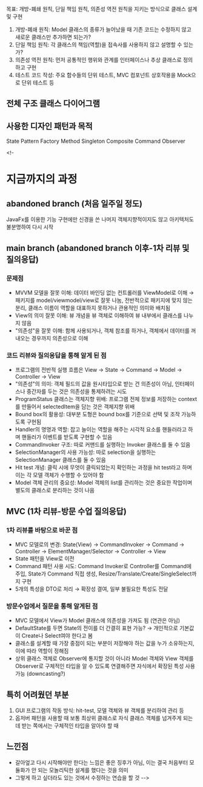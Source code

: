 목표: 개방-폐쇄 원칙, 단일 책임 원칙, 의존성 역전 원칙을 지키는 방식으로 클래스 설계 및 구현
1. 개방-폐쇄 원칙: Model 클래스의 종류가 늘어났을 때 기존 코드는 수정하지 않고 새로운 클래스만 추가하면 되는가?
2. 단일 책임 원칙: 각 클래스의 책임(역할)을 접속사를 사용하지 않고 설명할 수 있는가?
3. 의존성 역전 원칙: 먼저 공통적인 행위와 관계를 인터페이스나 추상 클래스로 정의하고 구현
4. 테스트 코드 작성: 주요 함수들의 단위 테스트, MVC 컴포넌트 상호작용을 Mock으로 단위 테스트 등 

## 전체 구조 클래스 다이어그램

## 사용한 디자인 패턴과 목적
State Pattern
Factory Method
Singleton
Composite
Command
Observer

<!-
# 지금까지의 과정
## abandoned branch (처음 일주일 정도)
JavaFx를 이용한 기능 구현에만 신경을 쓴 나머지 객체지향적이지도 않고 아키텍처도 불분명하여 다시 시작
  
## main branch (abandoned branch 이후-1차 리뷰 및 질의응답)
### 문제점
  - MVVM 모델을 잘못 이해: 데이터 바인딩 없는 컨트롤러를 ViewModel로 이해 → 패키지를 model/viewmodel/view로 잘못 나눔, 전반적으로 패키지에 맞지 않는 분리, 클래스 이름이 역할을 대표하지 못하거나 관용적인 의미와 배치됨
  - View의 의미 잘못 이해: 뷰 개념을 뷰 객체로 이해하여 뷰 내부에서 클래스를 나누지 않음
  - "의존성"을 잘못 이해: 함께 사용되거나, 객체 참조를 하거나, 객체에서 데이터를 꺼내오는 경우까지 의존성으로 이해

### 코드 리뷰와 질의응답을 통해 알게 된 점
  - 프로그램의 전반적 실행 흐름은 View → State → Command → Model → Controller → View
  - "의존성"의 의미: 객체 필드의 값을 원시타입으로 받는 건 의존성이 아님, 인터페이스나 중간자를 두는 것은 의존성을 통제하려는 시도
  - ProgramStatus 클래스는 객체지향 위배: 프로그램 전체 정보를 저장하는 context를 만들어서 selectedItem을 담는 것은 객체지향 위배
  - Bound box의 활용성: 대부분 도형은 bound box를 기준으로 선택 및 조작 가능하도록 구현됨
  - Handler의 명명과 역할: 잡고 늘이는 역할을 해주는 시각적 요소를 핸들러라고 하며 핸들러가 이벤트를 받도록 구현할 수 있음
  - CommandInvoker 구조: 따로 커맨드를 실행하는 Invoker 클래스를 둘 수 있음
  - SelectionManager의 사용 가능성: 따로 selection을 실행하는 SelectionManager 클래스를 둘 수 있음
  - Hit test 개념: 클릭 시에 무엇이 클릭되었는지 확인하는 과정을 hit test라고 하며 이는 각 모델 객체가 수행할 수 있어야 함
  - Model 객체 관리의 중요성: Model 객체의 list를 관리하는 것은 중요한 작업이며 별도의 클래스로 분리하는 것이 나음
    
## MVC (1차 리뷰-방문 수업 질의응답)
### 1차 리뷰를 바탕으로 바꾼 점
  - MVC 모델로의 변경: State(View) → CommandInvoker → Command → Controller → ElementManager/Selector → Controller → View
  - State 패턴을 View로 이전
  - Command 패턴 사용 시도: Command Invoker로 Controller를 Command에 주입, State가 Command 직접 생성, Resize/Translate/Create/SingleSelect까지 구현
  - 5개의 특성을 DTO로 처리 → 확장성 결여, 일부 불필요한 특성도 전달
### 방문수업에서 질문을 통해 알게된 점
  - MVC 모델에서 View가 Model 클래스에 의존성을 가져도 됨 (연관은 아님)
  - DefaultState를 두면 State의 전이를 더 간결히 표현 가능? → 개인적으로 기본값이 Create나 Select여야 한다고 봄
  - 클래스를 설계할 때 가장 중점이 되는 부분이 저장해야 하는 값을 누가 소유하는지, 이에 따라 역할이 정해짐
  - 상위 클래스 객체로 Observer에 통지할 것이 아니라 Model 객체와 View 객체를 Observer로 구체적인 타입을 알 수 있도록 연결해주면 자식에서 확장된 특성 사용 가능 (downcasting?)

## 특히 어려웠던 부분
   1. GUI 프로그램의 작동 방식: hit-test, 모델 객체와 뷰 객체를 분리하여 관리 등
   2. 옵저버 패턴을 사용할 때 보통 최상위 클래스로 자식 클래스 객체를 넘겨주게 되는데 받는 쪽에서는 구체적인 타입을 알아야 할 때
  
## 느낀점
   - 갈아엎고 다시 시작해야만 한다는 느낌은 좋은 징후가 아님, 이는 결국 처음부터 모듈화가 안 되는 모놀리틱한 설계를 했다는 것을 의미
   - 그렇게 하고 싶더라도 있는 것에서 수정하는 연습을 할 것
-->
